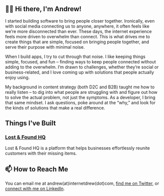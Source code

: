 ## 👋🏾 Hi there, I'm Andrew!

I started building software to bring people closer together. Ironically, even with social media connecting us to anyone, anywhere, it often feels like we’re more disconnected than ever. These days, the internet experience feels more driven to overwhelm than connect. This is what drives me to create things that are simple, focused on bringing people together, and serve their purpose with minimal noise.

When I build apps, I try to cut through that noise. I like keeping things simple, focused, and fun – finding ways to keep people connected without adding to the overwhelm. I’m drawn to challenges, whether they’re social or business-related, and I love coming up with solutions that people actually enjoy using.

My background in content strategy (both D2C and B2B) taught me how to really listen – to dig into what people are struggling with and figure out how to solve the actual problem, not just the symptoms. As a developer, I bring that same mindset. I ask questions, poke around at the “why,” and look for the kinds of solutions that make a real difference.

## Things I've Built
### [Lost & Found HQ](https://github.com/internetdrew/lost-and-found-hq) 
Lost & Found HQ is a platform that helps businesses effortlessly reunite customers with their missing items.

## 📫 How to Reach Me
You can email me at andrew(at)internetdrew(dot)com, [find me on Twitter](https://twitter.com/_internetdrew), or [connect with me on LinkedIn](https://www.linkedin.com/in/internetdrew/).

<!---
internetdrew/internetdrew is a ✨ special ✨ repository because its `README.md` (this file) appears on your GitHub profile.
You can click the Preview link to take a look at your changes.
--->

